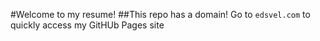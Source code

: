 #Welcome to my resume!
##This repo has a domain!
Go to `edsvel.com` to quickly access my GitHUb Pages site